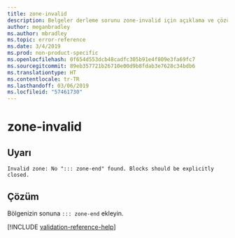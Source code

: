 ```yaml
---
title: zone-invalid
description: Belgeler derleme sorunu zone-invalid için açıklama ve çözüm
author: meganbradley
ms.author: mbradley
ms.topic: error-reference
ms.date: 3/4/2019
ms.prod: non-product-specific
ms.openlocfilehash: 0f654d553dcb48cadfc305b91e4f809e3fa69fc7
ms.sourcegitcommit: 89eb357721b26710e00d9b8fdab3e7628c34bdb6
ms.translationtype: HT
ms.contentlocale: tr-TR
ms.lasthandoff: 03/06/2019
ms.locfileid: "57461730"
---
```

# <a name="zone-invalid"></a>zone-invalid

## <a name="warning"></a>Uyarı

`Invalid zone: No "::: zone-end" found. Blocks should be explicitly closed.`

## <a name="resolution"></a>Çözüm

Bölgenizin sonuna `::: zone-end` ekleyin.

<!--make sure to add this file to your includes folder and verify the path-->
[!INCLUDE [validation-reference-help](includes/validation-reference-help.md)]
